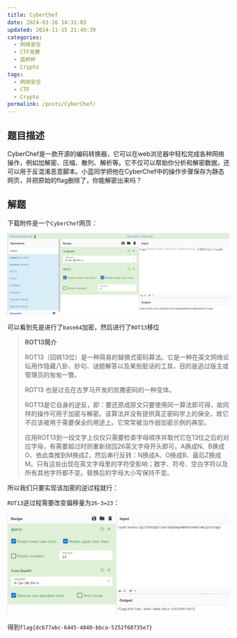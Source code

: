 ```yaml
---
title: CyberChef
date: 2024-03-16 14:31:03
updated: 2024-11-15 21:49:39
categories:
  - 网络安全
  - CTF竞赛
  - 蓝桥杯
  - Crypto
tags:
  - 网络安全
  - CTF
  - Crypto
permalink: /posts/CyberChef/
---
```

## 题目描述

CyberChef是一款开源的编码转换器，它可以在web浏览器中轻松完成各种网络操作，例如加解密、压缩、散列、解析等。它不仅可以帮助你分析和解密数据，还可以用于反混淆恶意脚本。小蓝同学把他在CyberChef中的操作步骤保存为静态网页，并把原始的flag删除了，你能解密出来吗？

## 解题

下载附件是一个`CyberChef`网页：

![image-20240225160209569](CyberChef/image-20240225160209569.png)

可以看到先是进行了`base64`加密，然后进行了`ROT13`移位

> **ROT13简介**
>
> ROT13（回转13位）是一种简易的替换式密码算法。它是一种在英文网络论坛用作隐藏八卦、妙句、谜题解答以及某些脏话的工具，目的是逃过版主或管理员的匆匆一瞥。
>
> ROT13 也是过去在古罗马开发的凯撒密码的一种变体。
>
> ROT13是它自身的逆反，即：要还原成原文只要使用同一算法即可得，故同样的操作可用于加密与解密。该算法并没有提供真正密码学上的保全，故它不应该被用于需要保全的用途上。它常常被当作弱加密示例的典型。
>
> 应用ROT13到一段文字上仅仅只需要检查字母顺序并取代它在13位之后的对应字母，有需要超过时则重新绕回26英文字母开头即可。A换成N、B换成O、依此类推到M换成Z，然后串行反转：N换成A、O换成B、最后Z换成M。只有这些出现在英文字母里的字符受影响；数字、符号、空白字符以及所有其他字符都不变。替换后的字母大小写保持不变。

所以我们只要实现该加密的逆过程就行：

`ROT13`逆过程需要改变偏移量为`26-3=23`：

![image-20240225160726333](CyberChef/image-20240225160726333.png)

得到`flag{dcb77abc-6445-4840-bbca-5252f60735e7}`